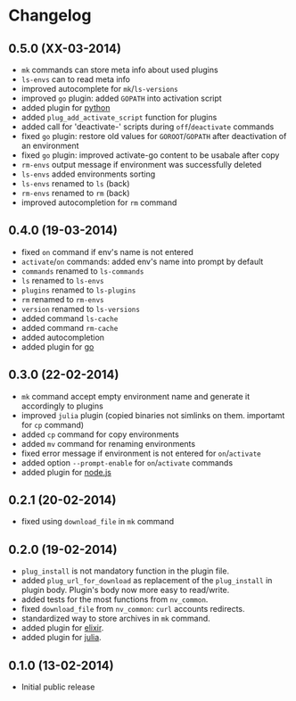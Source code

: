 Changelog
=========

0.5.0 (XX-03-2014)
------------------
* ``mk`` commands can store meta info about used plugins
* ``ls-envs`` can to read meta info
* improved autocomplete for ``mk``/``ls-versions``
* improved ``go`` plugin: added ``GOPATH`` into activation script
* added plugin for [python](https://www.python.org/)
* added ``plug_add_activate_script`` function for plugins
* added call for 'deactivate-' scripts during ``off``/``deactivate`` commands
* fixed ``go`` plugin: restore old values for ``GOROOT``/``GOPATH`` after
  deactivation of an environment
* fixed ``go`` plugin: improved activate-go content to be usabale after copy
* ``rm-envs`` output message if environment was successfully deleted
* ``ls-envs`` added environments sorting
* ``ls-envs`` renamed to ``ls`` (back)
* ``rm-envs`` renamed to ``rm`` (back)
* improved autocompletion for ``rm`` command

0.4.0 (19-03-2014)
------------------
* fixed ``on`` command if env's name is not entered
* ``activate``/``on`` commands: added env's name into prompt by default
* ``commands`` renamed to ``ls-commands``
* ``ls`` renamed to ``ls-envs``
* ``plugins`` renamed to ``ls-plugins``
* ``rm`` renamed to ``rm-envs``
* ``version`` renamed to ``ls-versions``
* added command ``ls-cache``
* added command ``rm-cache``
* added autocompletion
* added plugin for [go](http://golang.org/)

0.3.0 (22-02-2014)
------------------
* ``mk`` command accept empty environment name and generate it
  accordingly to plugins
* improved ``julia`` plugin (copied binaries not simlinks on them.
  importamt for ``cp`` command)
* added ``cp`` command for copy environments
* added ``mv`` command for renaming environments
* fixed error message if environment is not entered for ``on``/``activate``
* added option ``--prompt-enable`` for ``on``/``activate`` commands
* added plugin for [node.js](http://nodejs.org/)

0.2.1 (20-02-2014)
------------------
* fixed using ``download_file`` in ``mk`` command

0.2.0 (19-02-2014)
------------------

* ``plug_install`` is not mandatory function in the plugin file.
* added ``plug_url_for_download`` as replacement of the ``plug_install``
  in plugin body. Plugin's body now more easy to read/write.
* added tests for the most functions from ``nv_common``.
* fixed ``download_file`` from ``nv_common``: ``curl`` accounts redirects.
* standardized way to store archives in ``mk`` command.
* added plugin for [elixir](http://elixir-lang.org/).
* added plugin for [julia](http://julialang.org/).

0.1.0 (13-02-2014)
------------------

* Initial public release
